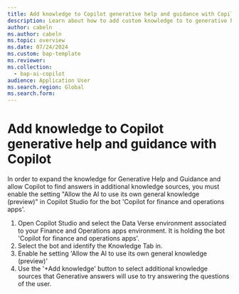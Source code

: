 ```yaml
---
title: Add knowledge to Copilot generative help and guidance with Copilot
description: Learn about how to add custom knowledge to to generative help and guidance to support users with additional guidance.
author: cabeln
ms.author: cabeln
ms.topic: overview
ms.date: 07/24/2024
ms.custom: bap-template
ms.reviewer: 
ms.collection:
  - bap-ai-copilot
audience: Application User
ms.search.region: Global
ms.search.form:
---
```


# Add knowledge to Copilot generative help and guidance with Copilot

In order to expand the knowledge for Generative Help and Guidance and allow Copilot to find answers in additional knowledge sources, you must enable the setting "Allow the AI to use its own general knowledge (preview)" in Copilot Studio for the bot 'Copilot for finance and operations apps'.

1) Open Copilot Studio and select the Data Verse environment associated to your Finance and Operations apps environment.  It is holding the bot 'Copilot for finance and operations apps'.
1) Select the bot and identify the Knowledge Tab in.
1) Enable he setting 'Allow the AI to use its own general knowledge (preview)'
1) Use the '+Add knowledge' button to select additional knowledge sources that Generative answers will use to try answering the questions  of the user.


